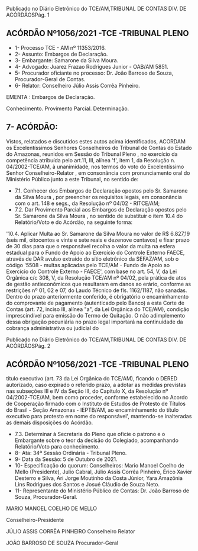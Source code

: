 Publicado  no  Diário  Eletrônico do TCE/AM,TRIBUNAL DE CONTAS DIV. DE ACÓRDÃOSPág. 1

## ACÓRDÃO Nº1056/2021 -TCE -TRIBUNAL PLENO

- 1- Processo TCE - AM nº 11353/2016.
- 2- Assunto: Embargos de Declaração.
- 3- Embargante: Samarone da Silva Moura.
- 4- Advogado: Juarez Frazao Rodrigues Junior - OAB/AM 5851.
- 5- Procurador oficiante no processo: Dr. João Barroso de Souza, Procurador-Geral de Contas.
- 6- Relator: Conselheiro Júlio Assis Corrêa Pinheiro.

EMENTA : Embargos de Declaração.

Conhecimento. Provimento Parcial. Determinação.

## 7- ACÓRDÃO:

Vistos, relatados e discutidos estes autos acima identificados, ACORDAM os Excelentíssimos Senhores Conselheiros do Tribunal de Contas do Estado do Amazonas, reunidos  em  Sessão  do Tribunal  Pleno ,  no  exercício  da  competência  atribuída  pelo art.11,  III,  alínea  'f',  item  1,  da  Resolução  n.  04/2002-TCE/AM, à  unanimidade, nos termos  do  voto  do  Excelentíssimo  Senhor  Conselheiro-Relator ,  em  consonância com pronunciamento oral do Ministério Público junto a este Tribunal, no sentido de:

- 7.1. Conhecer dos Embargos de Declaração opostos pelo Sr. Samarone da Silva Moura , por preencher os requisitos legais, em consonância com o art. 148 e segs., da Resolução nº 04/02 - RITCE/AM;
- 7.2. Dar Provimento Parcial aos Embargos de Declaração opostos pelo Sr. Samarone  da  Silva  Moura , no  sentido  de  substituir  o  item  10.4  do Relatório/Voto e do Acórdão, na seguinte forma:

'10.4.  Aplicar  Multa  ao Sr.  Samarone  da  Silva  Moura no  valor  de R$ 6.827,19 (seis mil, oitocentos e vinte e sete reais e dezenove centavos) e fixar prazo de 30 dias para que o responsável recolha o valor da multa na esfera estadual para o Fundo de Apoio ao Exercício do Controle Externo FAECE, através de DAR avulso extraído do sítio eletrônico da SEFAZ/AM, sob o código '5508 - multas aplicadas pelo TCE/AM - Fundo de Apoio ao Exercício do Controle Externo - FAECE', com base no art. 54, V, da Lei Orgânica c/c 308, V, da Resolução TCE/AM nº 04/02, pela prática de atos de gestão antieconômicos que resultaram em danos ao erário, conforme as  restrições  nº  01,  02  e  07,  do  Laudo  Técnico  de  fls.  1162/1187,  não sanadas.  Dentro  do  prazo anteriormente conferido, é obrigatório o encaminhamento do comprovante de pagamento (autenticado pelo Banco)  a  esta  Corte  de  Contas  (art.  72,  inciso  III,  alínea  "a",  da  Lei Orgânica do TCE/AM), condição imprescindível para emissão do Termo de Quitação. O não adimplemento dessa obrigação pecuniária no prazo legal importará na continuidade da cobrança administrativa ou judicial do

Publicado  no  Diário  Eletrônico do TCE/AM,TRIBUNAL DE CONTAS DIV. DE ACÓRDÃOSPág. 2

## ACÓRDÃO Nº1056/2021 -TCE -TRIBUNAL PLENO

título  executivo  (art.  73  da  Lei  Orgânica  do  TCE/AM), ficando  o  DERED autorizado, caso expirado o referido prazo, a adotar as medidas previstas nas  subseções  III  e  IV  da  Seção  III,  do  Capítulo  X,  da  Resolução  nº 04/2002-TCE/AM, bem como proceder, conforme estabelecido no Acordo de Cooperação firmado com o Instituto de Estudos de Protesto de Títulos do Brasil  -  Seção  Amazonas - IEPTB/AM, ao encaminhamento do título executivo para protesto em nome do responsável', mantendo-se inalteradas as demais disposições do Acórdão.

- 7.3. Determinar à  Secretaria  do  Pleno  que  oficie  o  patrono  e  o  Embargante sobre o teor da decisão do Colegiado, acompanhando Relatório/Voto para conhecimento.
- 8- Ata: 34ª Sessão Ordinária - Tribunal Pleno.
- 9- Data da Sessão: 5 de Outubro de 2021.
- 10-  Especificação do quorum: Conselheiros: Mario Manoel Coelho de Mello (Presidente), Julio Cabral, Júlio Assis Corrêa Pinheiro, Érico Xavier Desterro e Silva, Ari  Jorge  Moutinho  da  Costa  Júnior,  Yara  Amazônia  Lins  Rodrigues  dos  Santos  e Josué Cláudio de Souza Neto.
- 11-  Representante  do  Ministério  Público  de  Contas: Dr. João  Barroso  de  Souza, Procurador-Geral.

MARIO MANOEL COELHO DE MELLO

Conselheiro-Presidente

JÚLIO ASSIS CORRÊA PINHEIRO Conselheiro Relator

JOÃO BARROSO DE SOUZA Procurador-Geral